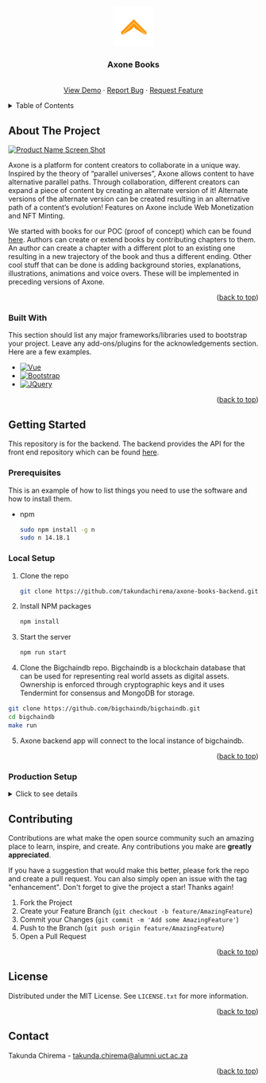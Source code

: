 <!-- Improved compatibility of back to top link: See: https://github.com/othneildrew/Best-README-Template/pull/73 -->
<a name="readme-top"></a>
<!--
*** Thanks for checking out the Best-README-Template. If you have a suggestion
*** that would make this better, please fork the repo and create a pull request
*** or simply open an issue with the tag "enhancement".
*** Don't forget to give the project a star!
*** Thanks again! Now go create something AMAZING! :D
-->



<!-- PROJECT SHIELDS -->
<!--
*** I'm using markdown "reference style" links for readability.
*** Reference links are enclosed in brackets [ ] instead of parentheses ( ).
*** See the bottom of this document for the declaration of the reference variables
*** for contributors-url, forks-url, etc. This is an optional, concise syntax you may use.
*** https://www.markdownguide.org/basic-syntax/#reference-style-links
-->
<!--
[![Contributors][contributors-shield]][contributors-url]
[![Forks][forks-shield]][forks-url]
[![Stargazers][stars-shield]][stars-url]
[![Issues][issues-shield]][issues-url]
[![MIT License][license-shield]][license-url]
[![LinkedIn][linkedin-shield]][linkedin-url]
-->

<!-- PROJECT LOGO -->
<br />
<div align="center">
  <a href="https://github.com/othneildrew/Best-README-Template">
    <img src="images/logo_orange_circle.png" alt="Logo" width="80" height="80">
  </a>

  <h3 align="center">Axone Books</h3>

  <p align="center">
    <br />
    <a href="http://www.axone.network/">View Demo</a>
    ·
    <a href="http://www.axone.network/">Report Bug</a>
    ·
    <a href="http://www.axone.network/">Request Feature</a>
  </p>
</div>



<!-- TABLE OF CONTENTS -->
<details>
  <summary>Table of Contents</summary>
  <ol>
    <li>
      <a href="#about-the-project">About The Project</a>
      <ul>
        <li><a href="#built-with">Built With</a></li>
      </ul>
    </li>
    <li>
      <a href="#getting-started">Getting Started</a>
      <ul>
        <li><a href="#prerequisites">Prerequisites</a></li>
        <li><a href="#installation">Installation</a></li>
      </ul>
    </li>
    <li><a href="#usage">Usage</a></li>
    <li><a href="#roadmap">Roadmap</a></li>
    <li><a href="#contributing">Contributing</a></li>
    <li><a href="#license">License</a></li>
    <li><a href="#contact">Contact</a></li>
    <li><a href="#acknowledgments">Acknowledgments</a></li>
  </ol>
</details>



<!-- ABOUT THE PROJECT -->
## About The Project

[![Product Name Screen Shot][product-screenshot]](https://example.com)

Axone is a platform for content creators to collaborate in a unique way. Inspired by the theory of “parallel universes”, Axone allows content to have alternative parallel paths. Through collaboration, different creators can expand a piece of content by creating an alternate version of it! Alternate versions of the alternate version can be created resulting in an alternative path of a content’s evolution! Features on Axone include Web Monetization and NFT Minting.

We started with books for our POC (proof of concept) which can be found [here](http://www.axone.network/). Authors can create or extend books by contributing chapters to them. An author can create a chapter with a different plot to an existing one resulting in a new trajectory of the book and thus a different ending. Other cool stuff that can be done is adding background stories, explanations, illustrations, animations and voice overs. These will be implemented in preceding versions of Axone.

<p align="right">(<a href="#readme-top">back to top</a>)</p>

### Built With

This section should list any major frameworks/libraries used to bootstrap your project. Leave any add-ons/plugins for the acknowledgements section. Here are a few examples.

* [![Vue][Vue.js]][Vue-url]
* [![Bootstrap][Bootstrap.com]][Bootstrap-url]
* [![JQuery][JQuery.com]][JQuery-url]

<p align="right">(<a href="#readme-top">back to top</a>)</p>

<!-- GETTING STARTED -->
## Getting Started

This repository is for the backend. The backend provides the API for the front end repository which can be found [here](https://github.com/takundachirema/axone-books-frontend).

### Prerequisites

This is an example of how to list things you need to use the software and how to install them.
* npm
  ```sh
  sudo npm install -g n
  sudo n 14.18.1
  ```

### Local Setup 

1. Clone the repo
   ```sh
   git clone https://github.com/takundachirema/axone-books-backend.git
   ```
2. Install NPM packages
   ```sh
   npm install
   ```
3. Start the server
   ```sh
   npm run start
   ```
4. Clone the Bigchaindb repo. Bigchaindb is a blockchain database that can be used for representing real world assets as digital assets. Ownership is   enforced through cryptographic keys and it uses Tendermint for consensus and MongoDB for storage.
  ```sh
  git clone https://github.com/bigchaindb/bigchaindb.git
  cd bigchaindb
  make run
  ```
5. Axone backend app will connect to the local instance of bigchaindb.

<p align="right">(<a href="#readme-top">back to top</a>)</p>

### Production Setup 

<details>

<summary>Click to see details</summary>

### Setup SSL

- Install nginx: 
```
sudo apt update
sudo apt install nginx
```
- update the http and https to redirect to port 9984:
```
sudo nano /etc/nginx/sites-enabled/default
```
- Then paste this:
```
server {
    ...
    location / {
        proxy_pass http://127.0.0.1:9984;
    }
    ...
```
- Also increase the file size max that can be sent
```
sudo nano /etc/nginx/nginx.conf
```
- Then add this into the http tag:
```
http {
    ...
    client_max_body_size 20M;
} 
```
- Then reload nginx:
```
sudo service nginx reload
```
- For errors in connection logs are here:
```
nano /var/log/nginx/error.log
```
- Now install lets encrypt and we'll use it for obtaining a certificate for https connection to the node
```
sudo apt update && sudo apt install certbot python3-certbot-nginx
```
- Get SSL certificate
```
sudo certbot --nginx
```
- When asked about your domain names put like this:
```
nececity.net www.nececity.net
```

### Install MongoDB:
```
sudo apt-get update
sudo apt install mongodb
```
- For remote access change; bind_ip from 127.0.0.1 to 0.0.0.0:
```
sudo nano /etc/mongodb.conf
```
- The restart the service. Its mongodb on ubuntu 20.04 and mongod on others:
```
sudo service mongodb restart
```

### Install Bigchaindb and Tendermint
- http://docs.bigchaindb.com/projects/server/en/latest/simple-deployment-template/set-up-node-software.html OR:
```
sudo apt install -y python3-pip libssl-dev
sudo pip3 install -U pip
sudo pip3 install bigchaindb==2.2.2
```
- Install tendermint
```
sudo apt install -y unzip
wget https://github.com/tendermint/tendermint/releases/download/v0.31.5/tendermint_v0.31.5_linux_amd64.zip
unzip tendermint_v0.31.5_linux_amd64.zip
rm tendermint_v0.31.5_linux_amd64.zip
sudo mv tendermint /usr/local/bin
```
- Initialize tendermint
```
sudo tendermint init
```
- If you see port already in use after starting mongodb run this:
```
sudo lsof -iTCP -sTCP:LISTEN -n -P
```
- Then kill the mongodb process:
```
sudo kill <process_id>
```

### Start Bigchaindb Using Monit - Recommended
- Monit can be used to make sure that both the bigchaindb process is started and that tendermint are running
```
sudo apt-get update
sudo apt install monit 
bigchaindb-monit-config 
```
- These create the .bigchaindb-monit folder
- The script that is run is called .bigchaindb-monit/monit_script
- put this in that script:
```
#!/bin/bash
case $1 in

  start_bigchaindb)

    pushd $4

      nohup bigchaindb start > $3/bigchaindb.out.log 2>&1 &

      echo $! > $2
    popd

    ;;

  stop_bigchaindb)

    kill -2 `cat $2`
    rm -f $2

    ;;

  start_tendermint)

    pushd $4
      sudo nohup tendermint node >> $3/tendermint.out.log 2>> $3/tendermint.err.log &
      
      sudo bigchaindb init
      
      echo $! > $2
    popd

    ;;

  stop_tendermint)

    kill -2 `cat $2`
    rm -f $2

    ;;

esac
exit 0
```
- The script that takes care of logs is called: .bigchaindb-monit/monit_script_logrotate
```
#!/bin/bash
case $1 in
  rotate_tendermint_logs)
    /bin/rm $2.tar.gz
    /bin/tar -cvf $2.tar.gz $2    
    /bin/cp /dev/null $2
    ;;
esac
exit 0
```
- Now to start the monit service we need to show it what processes to start:
```
sudo nano /etc/monit/monitrc
```
- First make the monit be 5 seconds: set daemon 5
- Make log files go to: set log /var/log/monit.log
- If you have to remove the monitrc file run this command:
```
sudo chmod 600 /etc/monit/monitrc
```
- Then fill that file with the below in the SERVICES section:
```
check process bigchaindb_process
    with pidfile /home/takundachirema/.bigchaindb-monit/monit_processes/bigchaindb.pid
    start program "/home/takundachirema/.bigchaindb-monit/monit_script start_bigchaindb /home/takundachirema/.bigchaindb-monit/monit_processes/bigchaindb.pid /home/takundachirema/.bigchaindb-monit/logs /home/takundachirema/.bigchaindb-monit/logs"
    restart program "/home/takundachirema/.bigchaindb-monit/monit_script start_bigchaindb /home/takundachirema/.bigchaindb-monit/monit_processes/bigchaindb.pid /home/takundachirema/.bigchaindb-monit/logs /home/takundachirema/.bigchaindb-monit/logs"
    stop program "/home/takundachirema/.bigchaindb-monit/monit_script stop_bigchaindb /home/takundachirema/.bigchaindb-monit/monit_processes/bigchaindb.pid /home/takundachirema/.bigchaindb-monit/logs /home/takundachirema/.bigchaindb-monit/logs"

check process tendermint
    with pidfile /home/takundachirema/.bigchaindb-monit/monit_processes/tendermint.pid
    start program "/home/takundachirema/.bigchaindb-monit/monit_script start_tendermint /home/takundachirema/.bigchaindb-monit/monit_processes/tendermint.pid /home/takundachirema/.bigchaindb-monit/logs /home/takundachirema/.bigchaindb-monit/logs /home/takundachirema/.bigchaindb-monit/monit_processes/bigchaindb.pid"
    restart program "/home/takundachirema/.bigchaindb-monit/monit_script start_tendermint /home/takundachirema/.bigchaindb-monit/monit_processes/tendermint.pid /home/takundachirema/.bigchaindb-monit/logs /home/takundachirema/.bigchaindb-monit/logs /home/takundachirema/.bigchaindb-monit/monit_processes/bigchaindb.pid"
    stop program "/home/takundachirema/.bigchaindb-monit/monit_script stop_tendermint /home/takundachirema/.bigchaindb-monit/monit_processes/tendermint.pid /home/takundachirema/.bigchaindb-monit/logs /home/takundachirema/.bigchaindb-monit/logs"

check file bigchaindb.out.log with path /home/takundachirema/.bigchaindb-monit/logs/bigchaindb.out.log
    if size > 20 MB then
        exec "/home/takundachirema/.bigchaindb-monit/monit_script_logrotate rotate_tendermint_logs /home/takundachirema/.bigchaindb-monit/logs/bigchaindb.out.log /home/takundachirema/.bigchaindb-monit/monit_processes/bigchaindb.pid"

check file tendermint.out.log with path /home/takundachirema/.bigchaindb-monit/logs/tendermint.out.log
    if size > 20 MB then
        exec "/home/takundachirema/.bigchaindb-monit/monit_script_logrotate rotate_tendermint_logs /home/takundachirema/.bigchaindb-monit/logs/tendermint.out.log /home/takundachirema/.bigchaindb-monit/monit_processes/tendermint.pid"

check file tendermint.err.log with path /home/takundachirema/.bigchaindb-monit/logs/tendermint.err.log
    if size > 20 MB then
        exec "/home/takundachirema/.bigchaindb-monit/monit_script_logrotate rotate_tendermint_logs /home/takundachirema/.bigchaindb-monit/logs/tendermint.err.log /home/takundachirema/.bigchaindb-monit/monit_processes/tendermint.pid"

```
- ** NB - Run the commands in the Errors for both Monit and Manual section
- Then start the monit service:
```
sudo /etc/init.d/monit restart
```
- Then check that all processes are running
```
sudo lsof -iTCP -sTCP:LISTEN -n -P
```
- To check a specific process run:
```
ps aux | grep -i tendermint
```
- If not, check the logs from the monit process
```
sudo nano /var/log/monit.log
```

### Start Bigchaindb Manual
- ** NB - Run the commands in the Errors for both Monit and Manual section
- Then start the bigchaindb:
```
nohup bigchaindb start > bigchaindb.out.log 2>&1 &
```
- Then start the tendermint node:
```
tendermint node &> tendermint.out &
```
- To stop it first check process id and then kill it as below. Don't forget the -2 parameter.
```
ps -ef | grep bigchaindb
sudo kill -2 <process_id>
```

### Bigchaindb backups
- You must set backups because tendermint is not reliable
- Run this command to create the backups directories:
```
sudo mkdir /var/backups/mongo/
sudo mkdir /var/backups/tendermint/
```
- Create a script called check_collections.js in .bigchaindb-monit folder:
```
use bigchain
db.transactions.find().count()
```
- Create a script named backup_script in .bigchaindb-monit folder:
```
#!/bin/bash

RESULT=$(mongo < /home/takundachirema/.bigchaindb-monit/check_collections.js | tail -2 | head -n 1)

if [ $RESULT == "0" ]; then
    echo "No Transactions Collection Found!"
else
    sudo mongodump --db bigchain --out /var/backups/mongo/`date +"%m-%d-%y_%H:%M"`
    sudo cp -r /root/.tendermint/. /var/backups/tendermint/`date +"%m-%d-%y_%H:%M"`

    sudo find /var/backups/mongo/ -mindepth 1 -mmin +$((60*24*3)) -type d -exec rm -r {} ';'
    sudo find /var/backups/tendermint/ -mindepth 1 -mmin +$((60*24*3)) -type d -exec rm -r {} ';'
fi
```
- Make it executable by running:
```
sudo chmod u+x /home/takundachirema/.bigchaindb-monit/backup_script
```
- Then setup a cron job for this to run every hour by first running:
```
sudo crontab -e
```
- The put the below into that file:
```
0 */12 * * * /home/takundachirema/.bigchaindb-monit/backup_script >> /home/takundachirema/.bigchaindb-monit/logs/backup.out.log 2>&1
```
- Whenever the tendermint process restarts it will backup the current bigchaindb in that folder.
- It is also necessary to backup the tendermint data which is also done by those scripts.
- To restore a db run the below. Replace the times with the backup one:
```
sudo mongorestore --db bigchain --drop /var/backups/mongo/04-28-22_15\:30/bigchain/
```
- Also copy the same time backup of the tendermint into it's directory:
```
sudo cp -a /var/backups/tendermint/04-28-22_15\:30/. /root/.tendermint/
```

### Errors for both Monit and Manual

- If you get an error about itdangerous in the bigchaindb.out.log run this:
- Do for both sudo and non-sudo because of python environments:
```
pip3 install itsdangerous==2.0.1
sudo pip3 install itsdangerous==2.0.1
```
- If you get an error; cannot import name 'BaseResponse' from 'werkzeug.wrappers', run this:
```
sudo pip3 install werkzeug==2.0.3
```
- If you get a warning; RuntimeWarning: greenlet.greenlet size changed:
```
sudo pip install --upgrade gevent
```

## Reset BigchainDB

- Run these commands:
```
sudo tendermint unsafe_reset_all
```
- delete the directory:
```
sudo rm -R /root/.tendermint
```
- Then stop the tendermint process
```
ps aux | grep -i tendermint
```
- Then reset the bigchaindb
```
sudo bigchaindb drop
```
- Then stop bigchaindb process
```
ps aux | grep -i bigchaindb
```
- then re-initialize it
```
sudo tendermint init
```

### Useful queries

- Check last row in collection:
```
db.blocks.find().limit(1).sort({$natural:-1})
```
- Remove all blocks height greater than:
```
db.products.remove( { qty: { $gt: 20 } } )
```
- Drop all collections:
```
db.getCollectionNames().forEach(function(x) {db[x].drop()});
```

</details>


<!-- CONTRIBUTING -->
## Contributing

Contributions are what make the open source community such an amazing place to learn, inspire, and create. Any contributions you make are **greatly appreciated**.

If you have a suggestion that would make this better, please fork the repo and create a pull request. You can also simply open an issue with the tag "enhancement".
Don't forget to give the project a star! Thanks again!

1. Fork the Project
2. Create your Feature Branch (`git checkout -b feature/AmazingFeature`)
3. Commit your Changes (`git commit -m 'Add some AmazingFeature'`)
4. Push to the Branch (`git push origin feature/AmazingFeature`)
5. Open a Pull Request

<p align="right">(<a href="#readme-top">back to top</a>)</p>



<!-- LICENSE -->
## License

Distributed under the MIT License. See `LICENSE.txt` for more information.

<p align="right">(<a href="#readme-top">back to top</a>)</p>



<!-- CONTACT -->
## Contact

Takunda Chirema - takunda.chirema@alumni.uct.ac.za

<p align="right">(<a href="#readme-top">back to top</a>)</p>


<!-- MARKDOWN LINKS & IMAGES -->
<!-- https://www.markdownguide.org/basic-syntax/#reference-style-links -->
[contributors-shield]: https://img.shields.io/github/contributors/othneildrew/Best-README-Template.svg?style=for-the-badge
[contributors-url]: https://github.com/othneildrew/Best-README-Template/graphs/contributors
[forks-shield]: https://img.shields.io/github/forks/othneildrew/Best-README-Template.svg?style=for-the-badge
[forks-url]: https://github.com/othneildrew/Best-README-Template/network/members
[stars-shield]: https://img.shields.io/github/stars/othneildrew/Best-README-Template.svg?style=for-the-badge
[stars-url]: https://github.com/othneildrew/Best-README-Template/stargazers
[issues-shield]: https://img.shields.io/github/issues/othneildrew/Best-README-Template.svg?style=for-the-badge
[issues-url]: https://github.com/othneildrew/Best-README-Template/issues
[license-shield]: https://img.shields.io/github/license/othneildrew/Best-README-Template.svg?style=for-the-badge
[license-url]: https://github.com/othneildrew/Best-README-Template/blob/master/LICENSE.txt
[linkedin-shield]: https://img.shields.io/badge/-LinkedIn-black.svg?style=for-the-badge&logo=linkedin&colorB=555
[linkedin-url]: https://linkedin.com/in/othneildrew
[product-screenshot]: images/screenshot.png
[Next.js]: https://img.shields.io/badge/next.js-000000?style=for-the-badge&logo=nextdotjs&logoColor=white
[Next-url]: https://nextjs.org/
[React.js]: https://img.shields.io/badge/React-20232A?style=for-the-badge&logo=react&logoColor=61DAFB
[React-url]: https://reactjs.org/
[Vue.js]: https://img.shields.io/badge/Vue.js-35495E?style=for-the-badge&logo=vuedotjs&logoColor=4FC08D
[Vue-url]: https://vuejs.org/
[Angular.io]: https://img.shields.io/badge/Angular-DD0031?style=for-the-badge&logo=angular&logoColor=white
[Angular-url]: https://angular.io/
[Svelte.dev]: https://img.shields.io/badge/Svelte-4A4A55?style=for-the-badge&logo=svelte&logoColor=FF3E00
[Svelte-url]: https://svelte.dev/
[Laravel.com]: https://img.shields.io/badge/Laravel-FF2D20?style=for-the-badge&logo=laravel&logoColor=white
[Laravel-url]: https://laravel.com
[Bootstrap.com]: https://img.shields.io/badge/Bootstrap-563D7C?style=for-the-badge&logo=bootstrap&logoColor=white
[Bootstrap-url]: https://getbootstrap.com
[JQuery.com]: https://img.shields.io/badge/jQuery-0769AD?style=for-the-badge&logo=jquery&logoColor=white
[JQuery-url]: https://jquery.com 
